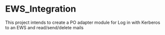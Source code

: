 # EWS_Integration
This project intends to create a PO adapter module for Log in with Kerberos to an EWS and read/send/delete mails
